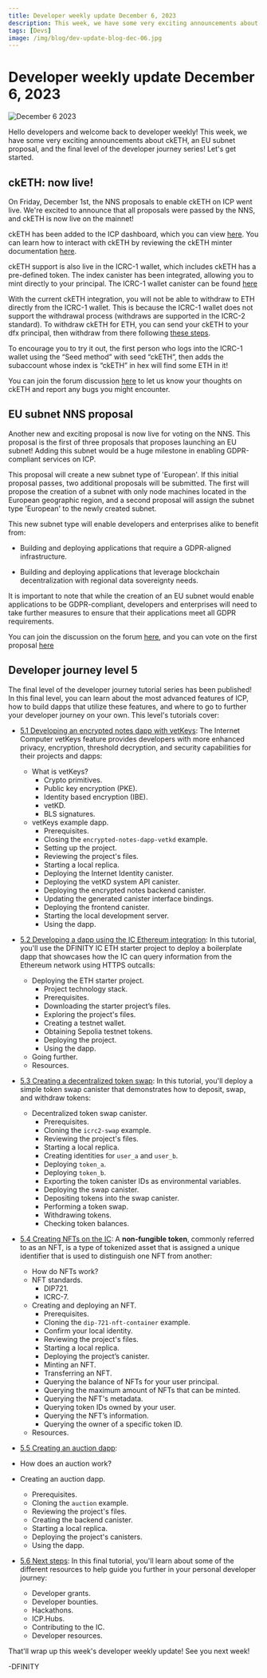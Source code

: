```yaml
---
title: Developer weekly update December 6, 2023
description: This week, we have some very exciting announcements about ckETH, an EU subnet proposal, and the final level of the developer journey series!
tags: [Devs]
image: /img/blog/dev-update-blog-dec-06.jpg
---
```


# Developer weekly update December 6, 2023

![December 6 2023](../../static/img/blog/dev-update-blog-dec-06.jpg)

Hello developers and welcome back to developer weekly! This week, we have some very exciting announcements about ckETH, an EU subnet proposal, and the final level of the developer journey series! Let's get started. 

## ckETH: now live! 

On Friday, December 1st, the NNS proposals to enable ckETH on ICP went live. We're excited to announce that all proposals were passed by the NNS, and ckETH is now live on the mainnet! 

ckETH has been added to the ICP dashboard, which you can view [here](http://dashboard.internetcomputer.org/ethereum). You can learn how to interact with ckETH by reviewing the ckETH minter documentation [here](https://github.com/dfinity/ic/blob/master/rs/ethereum/cketh/minter/README.adoc).

ckETH support is also live in the ICRC-1 wallet, which includes ckETH has a pre-defined token. The index canister has been integrated, allowing you to mint directly to your principal. The ICRC-1 wallet canister can be found [here](https://e4hv6-7yaaa-aaaao-a2ida-cai.icp0.io/)

With the current ckETH integration, you will not be able to withdraw to ETH directly from the ICRC-1 wallet. This is because the ICRC-1 wallet does not support the withdrawal process (withdraws are supported in the ICRC-2 standard). To withdraw ckETH for ETH, you can send your ckETH to your dfx principal, then withdraw from there following [these steps](https://github.com/timohanke/ic/blob/d34903fc2c41e2cff5df86248628f5d0b4fd7168/rs/ethereum/cketh/minter/README.adoc#withdrawal-cketh-to-eth).

To encourage you to try it out, the first person who logs into the ICRC-1 wallet using the “Seed method” with seed “ckETH”, then adds the subaccount whose index is “ckETH” in hex will find some ETH in it!

You can join the forum discussion [here](https://forum.dfinity.org/t/cketh-a-canister-issued-ether-twin-token-on-the-ic/22819/95) to let us know your thoughts on ckETH and report any bugs you might encounter.

## EU subnet NNS proposal

Another new and exciting proposal is now live for voting on the NNS. This proposal is the first of three proposals that proposes launching an EU subnet! Adding this subnet would be a huge milestone in enabling GDPR-compliant services on ICP. 

This proposal will create a new subnet type of 'European'. If this initial proposal passes, two additional proposals will be submitted. The first will propose the creation of a subnet with only node machines located in the European geographic region, and a second proposal will assign the subnet type 'European' to the newly created subnet. 

This new subnet type will enable developers and enterprises alike to benefit from:

- Building and deploying applications that require a GDPR-aligned infrastructure.

- Building and deploying applications that leverage blockchain decentralization with regional data sovereignty needs. 

It is important to note that while the creation of an EU subnet would enable applications to be GDPR-compliant, developers and enterprises will need to take further measures to ensure that their applications meet all GDPR requirements.

You can join the discussion on the forum [here](https://forum.dfinity.org/t/european-subnet-on-the-internet-computer-a-step-toward-gdpr-ready-infrastructure/25110), and you can vote on the first proposal [here](https://nns.ic0.app/proposal/?u=qoctq-giaaa-aaaaa-aaaea-cai&proposal=126328)

## Developer journey level 5

The final level of the developer journey tutorial series has been published! In this final level, you can learn about the most advanced features of ICP, how to build dapps that utilize these features, and where to go to further your developer journey on your own. This level's tutorials cover:

- [5.1 Developing an encrypted notes dapp with vetKeys](/docs/current/tutorials/developer-journey/level-5/5.1-vetKeys-tutorial): The Internet Computer vetKeys feature provides developers with more enhanced privacy, encryption, threshold decryption, and security capabilities for their projects and dapps:
    - What is vetKeys?
        - Crypto primitives.
        - Public key encryption (PKE).
        - Identity based encryption (IBE).
        - vetKD.
        - BLS signatures.
    - vetKeys example dapp.
        - Prerequisites.
        - Closing the `encrypted-notes-dapp-vetkd` example.
        - Setting up the project.
        - Reviewing the project's files.
        - Starting a local replica.
        - Deploying the Internet Identity canister.
        - Deploying the vetKD system API canister.
        - Deploying the encrypted notes backend canister.
        - Updating the generated canister interface bindings.
        - Deploying the frontend canister.
        - Starting the local development server.
        - Using the dapp.

- [5.2 Developing a dapp using the IC Ethereum integration](/docs/current/tutorials/developer-journey/level-5/5.2-ICP-ETH-tutorial): In this tutorial, you'll use the DFINITY IC ETH starter project to deploy a boilerplate dapp that showcases how the IC can query information from the Ethereum network using HTTPS outcalls:
    - Deploying the ETH starter project.
        - Project technology stack.
        - Prerequisites.
        - Downloading the starter project’s files.
        - Exploring the project's files.
        - Creating a testnet wallet.
        - Obtaining Sepolia testnet tokens.
        - Deploying the project.
        - Using the dapp.
    - Going further.
    - Resources.

- [5.3 Creating a decentralized token swap](/docs/current/tutorials/developer-journey/level-5/5.3-token-swap-tutorial): In this tutorial, you'll deploy a simple token swap canister that demonstrates how to deposit, swap, and withdraw tokens:
    - Decentralized token swap canister.
        - Prerequisites.
        - Cloning the `icrc2-swap` example.
        - Reviewing the project's files.
        - Starting a local replica.
        - Creating identities for `user_a` and `user_b`.
        - Deploying `token_a`.
        - Deploying `token_b`.
        - Exporting the token canister IDs as environmental variables.
        - Deploying the swap canister.
        - Depositing tokens into the swap canister.
        - Performing a token swap.
        - Withdrawing tokens.
        - Checking token balances. 


- [5.4 Creating NFTs on the IC](/docs/current/tutorials/developer-journey/level-5/5.4-NFT-tutorial): A **non-fungible token**, commonly referred to as an NFT, is a type of tokenized asset that is assigned a unique identifier that is used to distinguish one NFT from another:
    - How do NFTs work?
    - NFT standards.
        - DIP721.
        - ICRC-7.
    - Creating and deploying an NFT.
        - Prerequisites.
        - Cloning the `dip-721-nft-container` example.
        - Confirm your local identity.
        - Reviewing the project's files.
        - Starting a local replica.
        - Deploying the project’s canister.
        - Minting an NFT.
        - Transferring an NFT.
        - Querying the balance of NFTs for your user principal.
        - Querying the maximum amount of NFTs that can be minted.
        - Querying the NFT's metadata.
        - Querying token IDs owned by your user.
        - Querying the NFT’s information.
        - Querying the owner of a specific token ID.
    - Resources.

- [5.5 Creating an auction dapp](/docs/current/tutorials/developer-journey/level-5/5.5-auction-tutorial): 
- How does an auction work?
- Creating an auction dapp.
    - Prerequisites.
    - Cloning the `auction` example.
    - Reviewing the project's files.
    - Creating the backend canister.
    - Starting a local replica.
    - Deploying the project's canisters.
    - Using the dapp.

- [5.6 Next steps](/docs/current/tutorials/developer-journey/level-5/5.6-next-steps): In this final tutorial, you'll learn about some of the different resources to help guide you further in your personal developer journey:
    - Developer grants.
    - Developer bounties.
    - Hackathons.
    - ICP.Hubs.
    - Contributing to the IC.
    - Developer resources.

That'll wrap up this week's developer weekly update! See you next week!

-DFINITY

